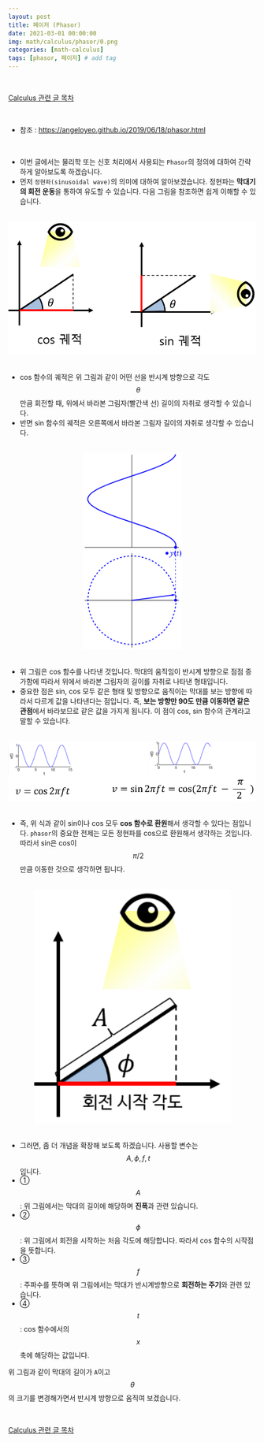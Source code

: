 ```yaml
---
layout: post
title: 페이저 (Phasor)
date: 2021-03-01 00:00:00
img: math/calculus/phasor/0.png
categories: [math-calculus] 
tags: [phasor, 페이저] # add tag
---
```


<br>

[Calculus 관련 글 목차](https://gaussian37.github.io/math-calculus-table/)

<br>

- 참조 : https://angeloyeo.github.io/2019/06/18/phasor.html

<br>

- 이번 글에서는 물리학 또는 신호 처리에서 사용되는 `Phasor`의 정의에 대하여 간략하게 알아보도록 하겠습니다.
- 먼저 `정현파(sinusoidal wave)`의 의미에 대하여 알아보겠습니다. 정현파는 **막대기의 회전 운동**을 통하여 유도할 수 있습니다. 다음 그림을 참조하면 쉽게 이해할 수 있습니다.

<br>
<center><img src="../assets/img/math/calculus/phasor/1.png" alt="Drawing" style="width: 800px;"/></center>
<br>

- cos 함수의 궤적은 위 그림과 같이 어떤 선을 반시계 방향으로 각도 $$ \theta $$ 만큼 회전할 때, 위에서 바라본 그림자(빨간색 선) 길이의 자취로 생각할 수 있습니다.
- 반면 sin 함수의 궤적은 오른쪽에서 바라본 그림자 길이의 자취로 생각할 수 있습니다.

<br>
<center><img src="../assets/img/math/calculus/phasor/1.gif" alt="Drawing" style="height: 400px;"/></center>
<br>

- 위 그림은 cos 함수를 나타낸 것입니다. 막대의 움직임이 반시계 방향으로 점점 증가함에 따라서 위에서 바라본 그림자의 길이를 자취로 나타낸 형태입니다.
- 중요한 점은 sin, cos 모두 같은 형태 및 방향으로 움직이는 막대를 보는 방향에 따라서 다르게 값을 나타낸다는 점입니다. 즉, **보는 방향만 90도 만큼 이동하면 같은 관점**에서 바라보므로 같은 값을 가지게 됩니다. 이 점이 cos, sin 함수의 관계라고 말할 수 있습니다.

<br>
<center><img src="../assets/img/math/calculus/phasor/2.png" alt="Drawing" style="width: 600px;"/></center>
<br>

- 즉, 위 식과 같이 sin이나 cos 모두 **cos 함수로 환원**해서 생각할 수 있다는 점입니다. `phasor`의 중요한 전제는 모든 정현파를 cos으로 환원해서 생각하는 것입니다. 따라서 sin은 cos이 $$ \pi / 2 $$ 만큼 이동한 것으로 생각하면 됩니다.

<br>
<center><img src="../assets/img/math/calculus/phasor/3.png" alt="Drawing" style="width: 400px;"/></center>
<br>

- 그러면, 좀 더 개념을 확장해 보도록 하겠습니다. 사용할 변수는 $$ A, \phi, f, t $$ 입니다. 
- ① $$ A $$ : 위 그림에서는 막대의 길이에 해당하며 **진폭**과 관련 있습니다.
- ② $$ \phi $$ : 위 그림에서 회전을 시작하는 처음 각도에 해당합니다. 따라서 cos 함수의 시작점을 뜻합니다.
- ③ $$ f $$ : 주파수를 뜻하며 위 그림에서는 막대가 반시계방향으로 **회전하는 주기**와 관련 있습니다.
- ④ $$ t $$ : cos 함수에서의 $$ x $$축에 해당하는 값입니다.

위 그림과 같이 막대의 길이가 `A`이고 $$ \theta $$ 의 크기를 변경해가면서 반시계 방향으로 움직여 보겠습니다.








<br>

[Calculus 관련 글 목차](https://gaussian37.github.io/math-calculus-table/)

<br>